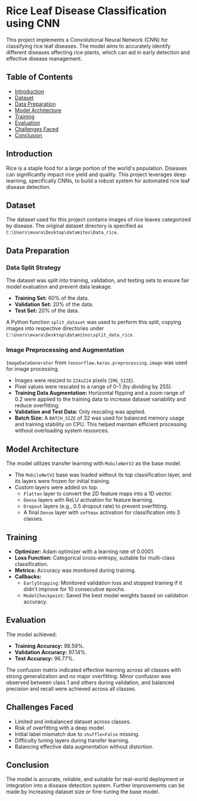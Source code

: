 # Rice Leaf Disease Classification using CNN

This project implements a Convolutional Neural Network (CNN) for classifying rice leaf diseases. The model aims to accurately identify different diseases affecting rice plants, which can aid in early detection and effective disease management.

## Table of Contents

  - [Introduction](https://www.google.com/search?q=%23introduction)
  - [Dataset](https://www.google.com/search?q=%23dataset)
  - [Data Preparation](https://www.google.com/search?q=%23data-preparation)
  - [Model Architecture](https://www.google.com/search?q=%23model-architecture)
  - [Training](https://www.google.com/search?q=%23training)
  - [Evaluation](https://www.google.com/search?q=%23evaluation)
  - [Challenges Faced](https://www.google.com/search?q=%23challenges-faced)
  - [Conclusion](https://www.google.com/search?q=%23conclusion)

## Introduction

Rice is a staple food for a large portion of the world's population. Diseases can significantly impact rice yield and quality. This project leverages deep learning, specifically CNNs, to build a robust system for automated rice leaf disease detection.

## Dataset

The dataset used for this project contains images of rice leaves categorized by disease. The original dataset directory is specified as `C:\Users\mvara\Desktop\datamites\Data_rice`.

## Data Preparation

### Data Split Strategy

The dataset was split into training, validation, and testing sets to ensure fair model evaluation and prevent data leakage.

  * **Training Set:** 60% of the data.
  * **Validation Set:** 20% of the data.
  * **Test Set:** 20% of the data.

A Python function `split_dataset` was used to perform this split, copying images into respective directories under `C:\Users\mvara\Desktop\datamites\split_data_rice`.

### Image Preprocessing and Augmentation

`ImageDataGenerator` from `tensorflow.keras.preprocessing.image` was used for image processing.

  * Images were resized to `224x224` pixels (`IMG_SIZE`).
  * Pixel values were rescaled to a range of 0-1 (by dividing by 255).
  * **Training Data Augmentation:** Horizontal flipping and a zoom range of 0.2 were applied to the training data to increase dataset variability and reduce overfitting.
  * **Validation and Test Data:** Only rescaling was applied.
  * **Batch Size:** A `BATCH_SIZE` of 32 was used for balanced memory usage and training stability on CPU. This helped maintain efficient processing without overloading system resources.

## Model Architecture

The model utilizes transfer learning with `MobileNetV2` as the base model.

  * The `MobileNetV2` base was loaded without its top classification layer, and its layers were frozen for initial training.
  * Custom layers were added on top:
      * `Flatten` layer to convert the 2D feature maps into a 1D vector.
      * `Dense` layers with ReLU activation for feature learning.
      * `Dropout` layers (e.g., 0.5 dropout rate) to prevent overfitting.
      * A final `Dense` layer with `softmax` activation for classification into 3 classes.

## Training

  * **Optimizer:** Adam optimizer with a learning rate of 0.0001.
  * **Loss Function:** Categorical cross-entropy, suitable for multi-class classification.
  * **Metrics:** Accuracy was monitored during training.
  * **Callbacks:**
      * `EarlyStopping`: Monitored validation loss and stopped training if it didn't improve for 10 consecutive epochs.
      * `ModelCheckpoint`: Saved the best model weights based on validation accuracy.

## Evaluation

The model achieved:

  * **Training Accuracy:** 98.59%.
  * **Validation Accuracy:** 97.14%.
  * **Test Accuracy:** 96.77%.

The confusion matrix indicated effective learning across all classes with strong generalization and no major overfitting. Minor confusion was observed between class 1 and others during validation, and balanced precision and recall were achieved across all classes.

## Challenges Faced

  * Limited and imbalanced dataset across classes.
  * Risk of overfitting with a deep model.
  * Initial label mismatch due to `shuffle=False` missing.
  * Difficulty tuning layers during transfer learning.
  * Balancing effective data augmentation without distortion.

## Conclusion

The model is accurate, reliable, and suitable for real-world deployment or integration into a disease detection system. Further improvements can be made by increasing dataset size or fine-tuning the base model.
